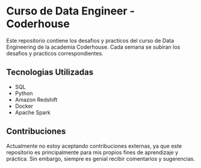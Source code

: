 # Curso de Data Engineer - Coderhouse

Este repositorio contiene los desafios y practicos del curso de Data Engineering de la academia Coderhouse. Cada semana se subiran los desafios y practicos correspondientes.

## Tecnologias Utilizadas

- SQL
- Python
- Amazon Redshift
- Docker
- Apache Spark

## Contribuciones

Actualmente no estoy aceptando contribuciones externas, ya que este repositorio es principalmente para mis propios fines de aprendizaje y práctica. Sin embargo, siempre es genial recibir comentarios y sugerencias.
